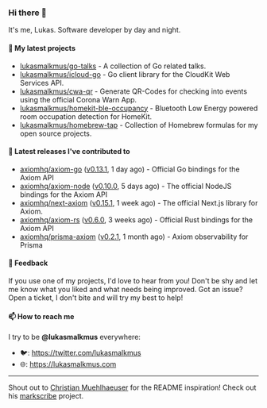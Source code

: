 ### Hi there 👋

It's me, Lukas. Software developer by day and night.

#### 🌱 My latest projects

- [lukasmalkmus/go-talks](https://github.com/lukasmalkmus/go-talks) - A collection of Go related talks.
- [lukasmalkmus/icloud-go](https://github.com/lukasmalkmus/icloud-go) - Go client library for the CloudKit Web Services API.
- [lukasmalkmus/cwa-qr](https://github.com/lukasmalkmus/cwa-qr) - Generate QR-Codes for checking into events using the official Corona Warn App.
- [lukasmalkmus/homekit-ble-occupancy](https://github.com/lukasmalkmus/homekit-ble-occupancy) - Bluetooth Low Energy powered room occupation detection for HomeKit.
- [lukasmalkmus/homebrew-tap](https://github.com/lukasmalkmus/homebrew-tap) - Collection of Homebrew formulas for my open source projects.

#### 🔭 Latest releases I've contributed to

- [axiomhq/axiom-go](https://github.com/axiomhq/axiom-go) ([v0.13.1](https://github.com/axiomhq/axiom-go/releases/tag/v0.13.1), 1 day ago) - Official Go bindings for the Axiom API
- [axiomhq/axiom-node](https://github.com/axiomhq/axiom-node) ([v0.10.0](https://github.com/axiomhq/axiom-node/releases/tag/v0.10.0), 5 days ago) - The official NodeJS bindings for the Axiom API
- [axiomhq/next-axiom](https://github.com/axiomhq/next-axiom) ([v0.15.1](https://github.com/axiomhq/next-axiom/releases/tag/v0.15.1), 1 week ago) - The official Next.js library for Axiom.
- [axiomhq/axiom-rs](https://github.com/axiomhq/axiom-rs) ([v0.6.0](https://github.com/axiomhq/axiom-rs/releases/tag/v0.6.0), 3 weeks ago) - Official Rust bindings for the Axiom API
- [axiomhq/prisma-axiom](https://github.com/axiomhq/prisma-axiom) ([v0.2.1](https://github.com/axiomhq/prisma-axiom/releases/tag/v0.2.1), 1 month ago) - Axiom observability for Prisma

#### 💬 Feedback

If you use one of my projects, I'd love to hear from you! Don't be shy and let
me know what you liked and what needs being improved. Got an issue? Open a
ticket, I don't bite and will try my best to help!

#### 📫 How to reach me

I try to be **@lukasmalkmus** everywhere:

- 🐦: https://twitter.com/lukasmalkmus
- 🌐: https://lukasmalkmus.com

---

Shout out to [Christian Muehlhaeuser](https://github.com/muesli) for the README
inspiration! Check out his [markscribe](https://github.com/muesli/markscribe)
project.

